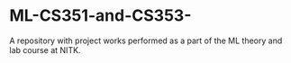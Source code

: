 # ML-CS351-and-CS353-
A repository with project works performed as a part of the ML theory and lab course at NITK.
